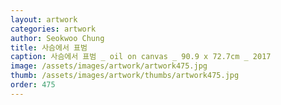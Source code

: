 ```yaml
---
layout: artwork
categories: artwork
author: Seokwoo Chung
title: 사슴에서 표범
caption: 사슴에서 표범 _ oil on canvas _ 90.9 x 72.7cm _ 2017
image: /assets/images/artwork/artwork475.jpg
thumb: /assets/images/artwork/thumbs/artwork475.jpg
order: 475
---
```

